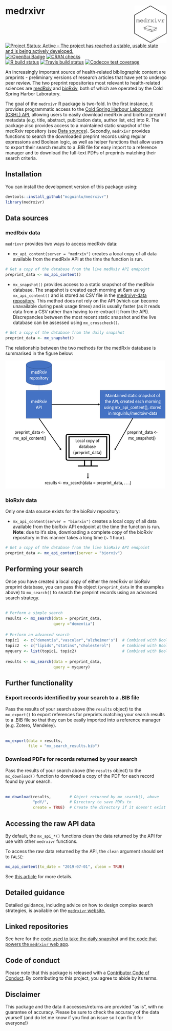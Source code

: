 
<!-- README.md is generated from README.Rmd. Please edit that file -->

# medrxivr <img src="man/figures/hex-medrxivr.png" align="right" width="20%" height="20%" />

<!-- badges: start -->

[![Project Status: Active – The project has reached a stable, usable
state and is being actively
developed.](https://www.repostatus.org/badges/latest/active.svg)](https://www.repostatus.org/#active)
[![rOpenSci
Badge](https://badges.ropensci.org/380_status.svg)](https://github.com/ropensci/software-review/issues/380)
[![CRAN
checks](https://cranchecks.info/badges/worst/medrxivr)](https://cran.r-project.org/web/checks/check_results_medrxivr.html)
<br> [![R build
status](https://github.com/ropensci/medrxivr/workflows/R-CMD-check/badge.svg)](https://github.com/ropensci/medrxivr/actions)
[![Travis build
status](https://travis-ci.com/ropensci/medrxivr.svg?branch=master)](https://travis-ci.com/ropensci/medrxivr)
[![Codecov test
coverage](https://codecov.io/gh/ropensci/medrxivr/branch/master/graph/badge.svg)](https://codecov.io/gh/ropensci/medrxivr?branch=master)

<!-- badges: end -->

An increasingly important source of health-related bibliographic content
are preprints - preliminary versions of research articles that have yet
to undergo peer review. The two preprint repositories most relevant to
health-related sciences are [medRxiv](https://www.medrxiv.org/) and
[bioRxiv](https://www.biorxiv.org/), both of which are operated by the
Cold Spring Harbor Laboratory.

The goal of the `medrxivr` R package is two-fold. In the first instance,
it provides programmatic access to the [Cold Spring Harbour Laboratory
(CSHL) API](https://api.biorxiv.org/), allowing users to easily download
medRxiv and bioRxiv preprint metadata (e.g. title, abstract, publication
date, author list, etc) into R. The package also provides access to a
maintained static snapshot of the medRxiv repository (see [Data
sources](#medrxiv-data)). Secondly, `medrxivr` provides functions to
search the downloaded preprint records using regular expressions and
Boolean logic, as well as helper functions that allow users to export
their search results to a .BIB file for easy import to a reference
manager and to download the full-text PDFs of preprints matching their
search criteria.

## Installation

You can install the development version of this package using:

``` r
devtools::install_github("mcguinlu/medrxivr")
library(medrxivr)
```

## Data sources

### medRxiv data

`medrixvr` provides two ways to access medRxiv data:

  - `mx_api_content(server = "medrxiv")` creates a local copy of all
    data available from the medRxiv API at the time the function is run.

<!-- end list -->

``` r
# Get a copy of the database from the live medRxiv API endpoint
preprint_data <- mx_api_content()  
```

  - `mx_snapshot()` provides access to a static snapshot of the medRxiv
    database. The snapshot is created each morning at 6am using
    `mx_api_content()` and is stored as CSV file in the [medrxivr-data
    repository](https://github.com/mcguinlu/medrxivr-data). This method
    does not rely on the API (which can become unavailable during peak
    usage times) and is usually faster (as it reads data from a CSV
    rather than having to re-extract it from the API). Discrepancies
    between the most recent static snapshot and the live database can be
    assessed using `mx_crosscheck()`.

<!-- end list -->

``` r
# Get a copy of the database from the daily snapshot
preprint_data <- mx_snapshot()  
```

The relationship between the two methods for the medRxiv database is
summarised in the figure below:

<img src="vignettes/data_sources.png" width="500px" height="400px" />

### bioRxiv data

Only one data source exists for the bioRxiv repository:

  - `mx_api_content(server = "biorxiv")` creates a local copy of all
    data available from the bioRxiv API endpoint at the time the
    function is run. **Note**: due to it’s size, downloading a complete
    copy of the bioRxiv repository in this manner takes a long time (\~
    1 hour).

<!-- end list -->

``` r
# Get a copy of the database from the live bioRxiv API endpoint
preprint_data <- mx_api_content(server = "biorxiv")
```

## Performing your search

Once you have created a local copy of either the medRxiv or bioRxiv
preprint database, you can pass this object (`preprint_data` in the
examples above) to `mx_search()` to search the preprint records using an
advanced search strategy.

``` r

# Perform a simple search
results <- mx_search(data = preprint_data,
                     query ="dementia")

# Perform an advanced search
topic1  <- c("dementia","vascular","alzheimer's")  # Combined with Boolean OR
topic2  <- c("lipids","statins","cholesterol")     # Combined with Boolean OR
myquery <- list(topic1, topic2)                    # Combined with Boolean AND

results <- mx_search(data = preprint_data,
                     query = myquery)
```

## Further functionality

### Export records identified by your search to a .BIB file

Pass the results of your search above (the `results` object) to the
`mx_export()` to export references for preprints matching your search
results to a .BIB file so that they can be easily imported into a
reference manager (e.g. Zotero, Mendeley).

``` r

mx_export(data = results,
          file = "mx_search_results.bib")
```

### Download PDFs for records returned by your search

Pass the results of your search above (the `results` object) to the
`mx_download()` function to download a copy of the PDF for each record
found by your search.

``` r

mx_download(results,        # Object returned by mx_search(), above
            "pdf/",         # Directory to save PDFs to 
            create = TRUE)  # Create the directory if it doesn't exist
```

## Accessing the raw API data

By default, the `mx_api_*()` functions clean the data returned by the
API for use with other `medrxivr` functions.

To access the raw data returned by the API, the `clean` argument should
set to `FALSE`:

``` r
mx_api_content(to_date = "2019-07-01", clean = TRUE)
```

See [this
article](https://docs.ropensci.org/medrxivr/articles/medrxiv-api.html#accessing-the-raw-api-data)
for more details.

## Detailed guidance

Detailed guidance, including advice on how to design complex search
strategies, is available on the [`medrxivr`
website.](https://docs.ropensci.org/medrxivr/)

## Linked repositories

See here for the [code used to take the daily
snapshot](https://github.com/mcguinlu/medrxivr-data) and [the code that
powers the `medrxivr` web
app](https://github.com/mcguinlu/medrxivr-app).

## Code of conduct

Please note that this package is released with a [Contributor Code of
Conduct](https://ropensci.org/code-of-conduct/). By contributing to this
project, you agree to abide by its terms.

## Disclaimer

This package and the data it accesses/returns are provided “as is”, with
no guarantee of accuracy. Please be sure to check the accuracy of the
data yourself (and do let me know if you find an issue so I can fix it
for everyone\!)

